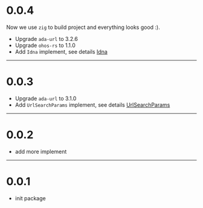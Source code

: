 # 0.0.4
Now we use `zig` to build project and everything looks good :).

- Upgrade `ada-url` to 3.2.6
- Upgrade `ohos-rs` to 1.1.0
- Add `Idna` implement, see details [Idna](https://docs.rs/ada-url/3.2.6/ada_url/struct.Idna.html)

---
# 0.0.3
- Upgrade `ada-url` to 3.1.0
- Add `UrlSearchParams` implement, see details [UrlSearchParams](https://docs.rs/ada-url/3.1.0/ada_url/struct.UrlSearchParams.html#)

--- 
# 0.0.2
- add more implement

---
# 0.0.1
- init package
